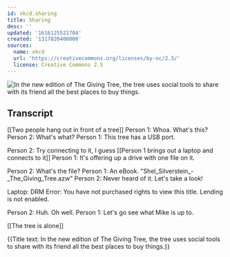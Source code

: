```yaml
---
id: xkcd.sharing
title: Sharing
desc: ''
updated: '1616125521704'
created: '1317020400000'
sources:
  name: xkcd
  url: 'https://creativecommons.org/licenses/by-nc/2.5/'
  license: Creative Commons 2.5
---
```

![In the new edition of The Giving Tree, the tree uses social tools to share with its friend all the best places to buy things.](https://imgs.xkcd.com/comics/sharing.png)

## Transcript
[[Two people hang out in front of a tree]]
Person 1: Whoa. What's this?
Person 2: What's what?
Person 1: This tree has a USB port.

Person 2: Try connecting to it, I guess
[[Person 1 brings out a laptop and connects to it]]
Person 1: It's offering up a drive with one file on it.

Person 2: What's the file?
Person 1: An eBook.  "Shel_Silverstein_-_The_Giving_Tree.azw"
Person 2: Never heard of it. Let's take a look!

Laptop: DRM Error: You have not purchased rights to view this title. Lending is not enabled.

Person 2: Huh. Oh well.
Person 1: Let's go see what Mike is up to.

[[The tree is alone]]

{{Title text: In the new edition of The Giving Tree, the tree uses social tools to share with its friend all the best places to buy things.}}
